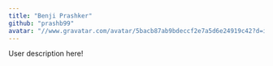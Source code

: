 ```yaml
---
title: "Benji Prashker"
github: "prashb99"
avatar: "//www.gravatar.com/avatar/5bacb87ab9bdeccf2e7a5d6e24919c42?d=identicon"
---
```


User description here!
